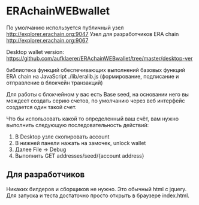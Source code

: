 # ERAchainWEBwallet
По умолчанию используется публичный узел http://explorer.erachain.org:9047
Узел для разработчиков ERA chain http://explorer.erachain.org:9067

Desktop wallet version: https://github.com/aufklaerer/ERAchainWEBwallet/tree/master/desktop-ver

библиотека функций обеспечивающих выполнений базовых функций ERA chain на JavaScript ./lib/eralib.js (формирование, подписание и отправление в блокчейн транзакций)

Для работы с блокчейном у вас есть Base seed, на основании него вы мождеет создать серию счетов, по умолчанию через веб интерфейс создается один такой счет.

Что бы использовать какой то определенный ваш счёт, вам нужно выполнить следующую последовательность действий:
1. В Desktop узле скопировать account
2. В нижней панели нажать на замочек, unlock wallet
2. Далее File -> Debug
3. Выполнить GET addresses/seed/{account address}


## Для разработчиков
Никаких билдеров и сборщиков не нужно. Это обычный html с jquery. Для запуска и теста достаточно просто открыть в браузере index.html.